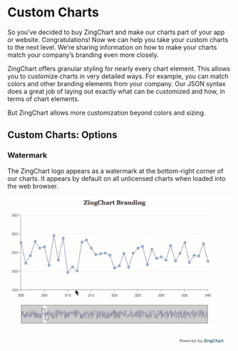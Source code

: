 # Custom Charts

So you’ve decided to buy ZingChart and make our charts part of your app or website. Congratulations! Now we can help you take your custom charts to the next level. We’re sharing information on how to make your charts match your company’s branding even more closely.


ZingChart offers granular styling for nearly every chart element. This allows you to customize charts in very detailed ways. For example, you can match colors and other branding elements from your company. Our JSON syntax does a great job of laying out exactly what can be customized and how, in terms of chart elements.

But ZingChart allows more customization beyond colors and sizing.


## Custom Charts: Options


### Watermark


The ZingChart logo appears as a watermark at the bottom-right corner of our charts. It appears by default on all unlicensed charts when loaded into the web browser.

![](../images/context-menu.gif)
